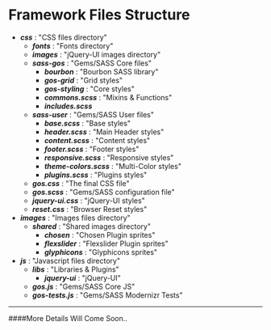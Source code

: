 Framework Files Structure
===

* ****_css_**** : "CSS files directory"
	+ **_fonts_** : "Fonts directory"
	+ **_images_** : "jQuery-UI images directory"
	+ **_sass-gos_** : "Gems/SASS Core files"
		- **_bourbon_** : "Bourbon SASS library"
		- **_gos-grid_** : "Grid styles"
		- **_gos-styling_** : "Core styles"
		- **_commons.scss_** : "Mixins & Functions"
		- **_includes.scss_**
	+ **_sass-user_** : "Gems/SASS User files"
		- **_base.scss_** : "Base styles"
		- **_header.scss_** : "Main Header styles"
		- **_content.scss_** : "Content styles"
		- **_footer.scss_** : "Footer styles"
		- **_responsive.scss_** : "Responsive styles"
		- **_theme-colors.scss_** : "Multi-Color styles"
		- **_plugins.scss_** : "Plugins styles"
	+ **_gos.css_** : "The final CSS file"
	+ **_gos.scss_** : "Gems/SASS configuration file"
	+ **_jquery-ui.css_** : "jQuery-UI styles"
	+ **_reset.css_** : "Browser Reset styles"
* **_images_** : "Images files directory"
	+ **_shared_** : "Shared images directory"
		- **_chosen_** : "Chosen Plugin sprites"
		- **_flexslider_** : "Flexslider Plugin sprites"
		- **_glyphicons_** : "Glyphicons sprites"
* **_js_** : "Javascript files directory"
	+ **_libs_** : "Libraries & Plugins"
		- **_jquery-ui_** : "jQuery-UI"
	+ **_gos.js_** : "Gems/SASS Core JS"
	+ **_gos-tests.js_** : "Gems/SASS Modernizr Tests"

- - -
	
####More Details Will Come Soon..